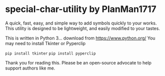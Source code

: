 # special-char-utility by PlanMan1717
A quick, fast, easy, and simple way to add symbols quickly to your works.
This utility is designed to be lightweight, and easily modified to your tastes.

This is written in Python 3... download from https://www.python.org/
You may need to install Tkinter or Pyperclip

```pip install tkinter```
```pip install pyperclip```

Thank you for reading this.
Please be an open-source advocate to help support authors like me.
